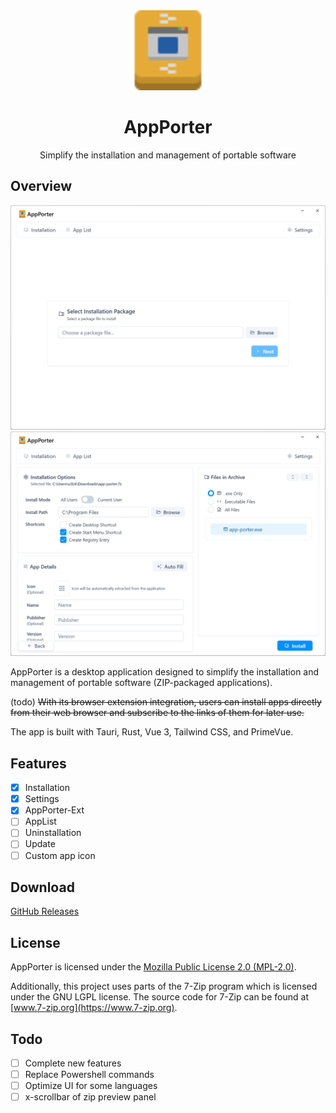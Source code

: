 <div align="center">
<img src="public/appporter.svg" width="128" height="128" alt="AppPorter">
<h1>AppPorter</h1>
<p>Simplify the installation and management of portable software</p>
</div>

## Overview

![Screenshot 1](/public/Screenshot1.png)
![Screenshot 2](/public/Screenshot2.png)

AppPorter is a desktop application designed to simplify the installation and management of portable software (ZIP-packaged applications).

(todo) ~~With its browser extension integration, users can install apps directly from their web browser and subscribe to the links of them for later use.~~

The app is built with Tauri, Rust, Vue 3, Tailwind CSS, and PrimeVue.

## Features

- [x] Installation
- [x] Settings
- [x] AppPorter-Ext
- [ ] AppList
- [ ] Uninstallation
- [ ] Update
- [ ] Custom app icon

## Download

[GitHub Releases](https://github.com/u3l6/AppPorter/releases)

## License

AppPorter is licensed under the [Mozilla Public License 2.0 (MPL-2.0)](https://www.mozilla.org/en-US/MPL/2.0/).

Additionally, this project uses parts of the 7-Zip program which is licensed under the GNU LGPL license. The source code for 7-Zip can be found at [www.7-zip.org](https://www.7-zip.org).

## Todo

- [ ] Complete new features
- [ ] Replace Powershell commands
- [ ] Optimize UI for some languages
- [ ] x-scrollbar of zip preview panel
